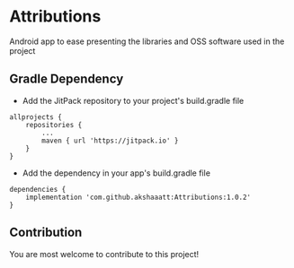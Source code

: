 # Attributions
Android app to ease presenting the libraries and OSS software used in the project

## Gradle Dependency

* Add the JitPack repository to your project's build.gradle file

```
allprojects {
    repositories {
        ...
        maven { url 'https://jitpack.io' }
    }
}
```

* Add the dependency in your app's build.gradle file

```
dependencies {
    implementation 'com.github.akshaaatt:Attributions:1.0.2'
}
```

## Contribution

You are most welcome to contribute to this project!
